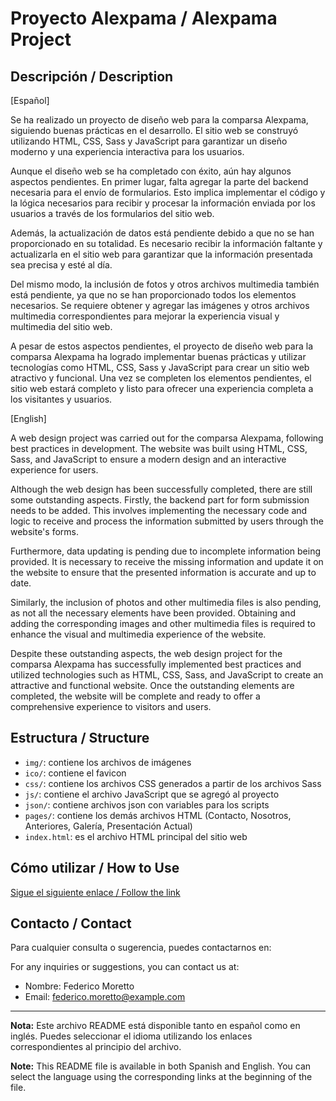 # Proyecto Alexpama / Alexpama Project


## Descripción / Description

[Español]

Se ha realizado un proyecto de diseño web para la comparsa Alexpama, siguiendo buenas prácticas en el desarrollo. El sitio web se construyó utilizando HTML, CSS, Sass y JavaScript para garantizar un diseño moderno y una experiencia interactiva para los usuarios.

Aunque el diseño web se ha completado con éxito, aún hay algunos aspectos pendientes. En primer lugar, falta agregar la parte del backend necesaria para el envío de formularios. Esto implica implementar el código y la lógica necesarios para recibir y procesar la información enviada por los usuarios a través de los formularios del sitio web.

Además, la actualización de datos está pendiente debido a que no se han proporcionado en su totalidad. Es necesario recibir la información faltante y actualizarla en el sitio web para garantizar que la información presentada sea precisa y esté al día.

Del mismo modo, la inclusión de fotos y otros archivos multimedia también está pendiente, ya que no se han proporcionado todos los elementos necesarios. Se requiere obtener y agregar las imágenes y otros archivos multimedia correspondientes para mejorar la experiencia visual y multimedia del sitio web.

A pesar de estos aspectos pendientes, el proyecto de diseño web para la comparsa Alexpama ha logrado implementar buenas prácticas y utilizar tecnologías como HTML, CSS, Sass y JavaScript para crear un sitio web atractivo y funcional. Una vez se completen los elementos pendientes, el sitio web estará completo y listo para ofrecer una experiencia completa a los visitantes y usuarios.

[English]

A web design project was carried out for the comparsa Alexpama, following best practices in development. The website was built using HTML, CSS, Sass, and JavaScript to ensure a modern design and an interactive experience for users.

Although the web design has been successfully completed, there are still some outstanding aspects. Firstly, the backend part for form submission needs to be added. This involves implementing the necessary code and logic to receive and process the information submitted by users through the website's forms.

Furthermore, data updating is pending due to incomplete information being provided. It is necessary to receive the missing information and update it on the website to ensure that the presented information is accurate and up to date.

Similarly, the inclusion of photos and other multimedia files is also pending, as not all the necessary elements have been provided. Obtaining and adding the corresponding images and other multimedia files is required to enhance the visual and multimedia experience of the website.

Despite these outstanding aspects, the web design project for the comparsa Alexpama has successfully implemented best practices and utilized technologies such as HTML, CSS, Sass, and JavaScript to create an attractive and functional website. Once the outstanding elements are completed, the website will be complete and ready to offer a comprehensive experience to visitors and users.

## Estructura / Structure

- `img/`: contiene los archivos de imágenes
- `ico/`: contiene el favicon
- `css/`: contiene los archivos CSS generados a partir de los archivos Sass
- `js/`: contiene el archivo JavaScript que se agregó al proyecto
- `json/`: contiene archivos json con variables para los scripts
- `pages/`: contiene los demás archivos HTML (Contacto, Nosotros, Anteriores, Galería, Presentación Actual)
- `index.html`: es el archivo HTML principal del sitio web

## Cómo utilizar / How to Use

[Sigue el siguiente enlace / Follow the link](https://fedemoretto11.github.io/alexpama/pages/contacto.html)

## Contacto / Contact

Para cualquier consulta o sugerencia, puedes contactarnos en:

For any inquiries or suggestions, you can contact us at:

- Nombre: Federico Moretto
- Email: federico.moretto@example.com

---

**Nota:** Este archivo README está disponible tanto en español como en inglés. Puedes seleccionar el idioma utilizando los enlaces correspondientes al principio del archivo.

**Note:** This README file is available in both Spanish and English. You can select the language using the corresponding links at the beginning of the file.
